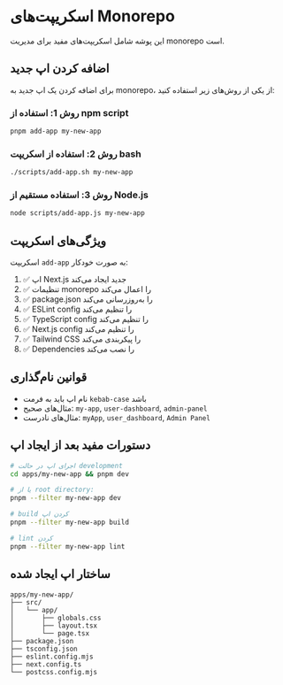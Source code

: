 # اسکریپت‌های Monorepo

این پوشه شامل اسکریپت‌های مفید برای مدیریت monorepo است.

## اضافه کردن اپ جدید

برای اضافه کردن یک اپ جدید به monorepo، از یکی از روش‌های زیر استفاده کنید:

### روش 1: استفاده از npm script
```bash
pnpm add-app my-new-app
```

### روش 2: استفاده از اسکریپت bash
```bash
./scripts/add-app.sh my-new-app
```

### روش 3: استفاده مستقیم از Node.js
```bash
node scripts/add-app.js my-new-app
```

## ویژگی‌های اسکریپت

اسکریپت `add-app` به صورت خودکار:

1. ✅ اپ Next.js جدید ایجاد می‌کند
2. ✅ تنظیمات monorepo را اعمال می‌کند
3. ✅ package.json را به‌روزرسانی می‌کند
4. ✅ ESLint config را تنظیم می‌کند
5. ✅ TypeScript config را تنظیم می‌کند
6. ✅ Next.js config را تنظیم می‌کند
7. ✅ Tailwind CSS را پیکربندی می‌کند
8. ✅ Dependencies را نصب می‌کند

## قوانین نام‌گذاری

- نام اپ باید به فرمت `kebab-case` باشد
- مثال‌های صحیح: `my-app`, `user-dashboard`, `admin-panel`
- مثال‌های نادرست: `myApp`, `user_dashboard`, `Admin Panel`

## دستورات مفید بعد از ایجاد اپ

```bash
# اجرای اپ در حالت development
cd apps/my-new-app && pnpm dev

# یا از root directory:
pnpm --filter my-new-app dev

# build کردن اپ
pnpm --filter my-new-app build

# lint کردن
pnpm --filter my-new-app lint
```

## ساختار اپ ایجاد شده

```
apps/my-new-app/
├── src/
│   └── app/
│       ├── globals.css
│       ├── layout.tsx
│       └── page.tsx
├── package.json
├── tsconfig.json
├── eslint.config.mjs
├── next.config.ts
└── postcss.config.mjs
```
